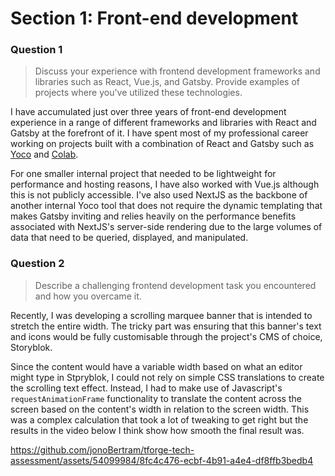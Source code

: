# Section 1: Front-end development

### Question 1

> Discuss your experience with frontend development frameworks and libraries such as React, Vue.js, and Gatsby. Provide examples of projects where you've utilized these technologies.

I have accumulated just over three years of front-end development experience in a range of different frameworks and libraries with React and Gatsby at the forefront of it. I have spent most of my professional career working on projects built with a combination of React and Gatsby such as [Yoco](https://www.yoco.com/za/) and [Colab](https://wearecolab.com/).

For one smaller internal project that needed to be lightweight for performance and hosting reasons, I have also worked with Vue.js although this is not publicly accessible. I've also used NextJS as the backbone of another internal Yoco tool that does not require the dynamic templating that makes Gatsby inviting and relies heavily on the performance benefits associated with NextJS's server-side rendering due to the large volumes of data that need to be queried, displayed, and manipulated.

### Question 2

> Describe a challenging frontend development task you encountered and how you overcame it.

Recently, I was developing a scrolling marquee banner that is intended to stretch the entire width. The tricky part was ensuring that this banner's text and icons would be fully customisable through the project's CMS of choice, Storyblok.

Since the content would have a variable width based on what an editor might type in Stpryblok, I could not rely on simple CSS translations to create the scrolling text effect. Instead, I had to make use of Javascript's `requestAnimationFrame` functionality to translate the content across the screen based on the content's width in relation to the screen width. This was a complex calculation that took a lot of tweaking to get right but the results in the video below I think show how smooth the final result was.

https://github.com/jonoBertram/tforge-tech-assessment/assets/54099984/8fc4c476-ecbf-4b91-a4e4-df8ffb3bedb4



